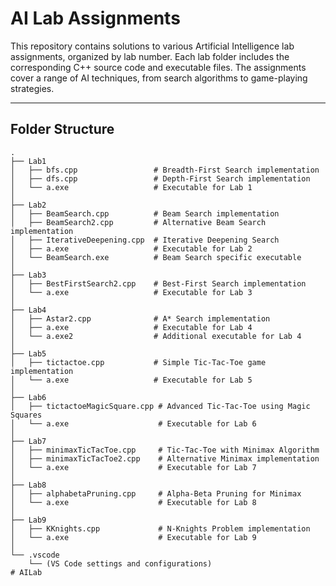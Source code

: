 # AI Lab Assignments

This repository contains solutions to various Artificial Intelligence lab assignments, organized by lab number. Each lab folder includes the corresponding C++ source code and executable files. The assignments cover a range of AI techniques, from search algorithms to game-playing strategies.

---

## Folder Structure

```plaintext
.
├── Lab1
│   ├── bfs.cpp                 # Breadth-First Search implementation
│   ├── dfs.cpp                 # Depth-First Search implementation
│   └── a.exe                   # Executable for Lab 1
│
├── Lab2
│   ├── BeamSearch.cpp          # Beam Search implementation
│   ├── BeamSearch2.cpp         # Alternative Beam Search implementation
│   ├── IterativeDeepening.cpp  # Iterative Deepening Search
│   ├── a.exe                   # Executable for Lab 2
│   └── BeamSearch.exe          # Beam Search specific executable
│
├── Lab3
│   ├── BestFirstSearch2.cpp    # Best-First Search implementation
│   └── a.exe                   # Executable for Lab 3
│
├── Lab4
│   ├── Astar2.cpp              # A* Search implementation
│   ├── a.exe                   # Executable for Lab 4
│   └── a.exe2                  # Additional executable for Lab 4
│
├── Lab5
│   ├── tictactoe.cpp           # Simple Tic-Tac-Toe game implementation
│   └── a.exe                   # Executable for Lab 5
│
├── Lab6
│   ├── tictactoeMagicSquare.cpp # Advanced Tic-Tac-Toe using Magic Squares
│   └── a.exe                    # Executable for Lab 6
│
├── Lab7
│   ├── minimaxTicTacToe.cpp     # Tic-Tac-Toe with Minimax Algorithm
│   ├── minimaxTicTacToe2.cpp    # Alternative Minimax implementation
│   └── a.exe                    # Executable for Lab 7
│
├── Lab8
│   ├── alphabetaPruning.cpp     # Alpha-Beta Pruning for Minimax
│   └── a.exe                    # Executable for Lab 8
│
├── Lab9
│   ├── KKnights.cpp             # N-Knights Problem implementation
│   └── a.exe                    # Executable for Lab 9
│
└── .vscode
    └── (VS Code settings and configurations)
#   A I L a b  
 